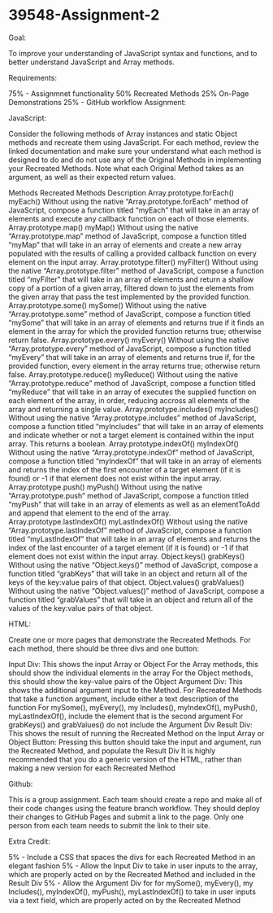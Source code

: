 # 39548-Assignment-2

Goal:

To improve your understanding of JavaScript syntax and functions, and to better understand JavaScript and Array methods.

Requirements:

75% - Assignmnet functionality
50% Recreated Methods
25% On-Page Demonstrations
25% - GitHub workflow
Assignment:

JavaScript:

Consider the following methods of Array instances and static Object methods and recreate them using JavaScript. For each method, review the linked documentation and make sure your understand what each method is designed to do and do not use any of the Original Methods in implementing your Recreated Methods. Note what each Original Method takes as an argument, as well as their expected return values.

Methods	Recreated Methods	Description
Array.prototype.forEach()	myEach()	Without using the native “Array.prototype.forEach” method of JavaScript, compose a function titled “myEach” that will take in an array of elements and execute any callback function on each of those elements.
Array.prototype.map()	myMap()	Without using the native “Array.prototype.map” method of JavaScript, compose a function titled “myMap” that will take in an array of elements and create a new array populated with the results of calling a provided callback function on every element on the input array.
Array.prototype.filter()	myFilter()	Without using the native “Array.prototype.filter” method of JavaScript, compose a function titled “myFilter” that will take in an array of elements and return a shallow copy of a portion of a given array, filtered down to just the elements from the given array that pass the test implemented by the provided function.
Array.prototype.some()	mySome()	Without using the native “Array.prototype.some” method of JavaScript, compose a function titled “mySome” that will take in an array of elements and returns true if it finds an element in the array for which the provided function returns true; otherwise return false.
Array.prototype.every()	myEvery()	Without using the native “Array.prototype.every” method of JavaScript, compose a function titled “myEvery” that will take in an array of elements and returns true if, for the provided function, every element in the array returns true; otherwise return false.
Array.prototype.reduce()	myReduce()	Without using the native “Array.prototype.reduce” method of JavaScript, compose a function titled “myReduce” that will take in an array of executes the supplied function on each element of the array, in order, reducing accross all elements of the array and returning a single value.
Array.prototype.includes()	myIncludes()	Without using the native “Array.prototype.includes” method of JavaScript, compose a function titled “myIncludes” that will take in an array of elements and indicate whether or not a target element is contained within the input array. This returns a boolean.
Array.prototype.indexOf()	myIndexOf()	Without using the native “Array.prototype.indexOf” method of JavaScript, compose a function titled “myIndexOf” that will take in an array of elements and returns the index of the first encounter of a target element (if it is found) or -1 if that element does not exist within the input array.
Array.prototype.push()	myPush()	Without using the native “Array.prototype.push” method of JavaScript, compose a function titled “myPush” that will take in an array of elements as well as an elementToAdd and append that element to the end of the array.
Array.prototype.lastIndexOf()	myLastIndexOf()	Without using the native “Array.prototype.lastIndexOf” method of JavaScript, compose a function titled “myLastIndexOf” that will take in an array of elements and returns the index of the last encounter of a target element (if it is found) or -1 if that element does not exist within the input array.
Object.keys()	grabKeys()	Without using the native “Object.keys()” method of JavaScript, compose a function titled “grabKeys” that will take in an object and return all of the keys of the key:value pairs of that object.
Object.values()	grabValues()	Without using the native “Object.values()” method of JavaScript, compose a function titled “grabValues” that will take in an object and return all of the values of the key:value pairs of that object.


HTML:

Create one or more pages that demonstrate the Recreated Methods. For each method, there should be three divs and one button:

Input Div: This shows the input Array or Object
For the Array methods, this should show the individual elements in the array
For the Object methods, this should show the key-value pairs of the Object
Argument Div: This shows the additional argument input to the Method.
For Recreated Methods that take a function argument, include either a text description of the function
For mySome(), myEvery(), my Includes(), myIndexOf(), myPush(), myLastIndexOf(), include the element that is the second argument
For grabKeys() and grabValues() do not include the Argument Div
Result Div: This shows the result of running the Recreated Method on the Input Array or Object
Button: Pressing this button should take the input and argument, run the Recreated Method, and populate the Result Div
It is highly recommended that you do a generic version of the HTML, rather than making a new version for each Recreated Method

Github:

This is a group assignment. Each team should create a repo and make all of their code changes using the feature branch workflow. They should deploy their changes to GitHub Pages and submit a link to the page. Only one person from each team needs to submit the link to their site.

Extra Credit:

5% - Include a CSS that spaces the divs for each Recreated Method in an elegant fashion
5% - Allow the Input Div to take in user inputs to the array, which are properly acted on by the Recreated Method and included in the Result Div
5% - Allow the Argument Div for for mySome(), myEvery(), my Includes(), myIndexOf(), myPush(), myLastIndexOf() to take in user inputs via a text field, which are properly acted on by the Recreated Method
